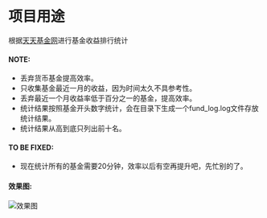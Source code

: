# 项目用途
根据[天天基金网](http://fund.eastmoney.com/allfund.html)进行基金收益排行统计

#### NOTE:
- 丢弃货币基金提高效率。
- 只收集基金最近一月的收益，因为时间太久不具参考性。
- 丢弃最近一个月收益率低于百分之一的基金，提高效率。
- 统计结果按照基金开头数字统计，会在目录下生成一个fund_log.log文件存放统计结果。
- 统计结果从高到底只列出前十名。


#### TO BE FIXED:
- 现在统计所有的基金需要20分钟，效率以后有空再提升吧，先忙别的了。

#### 效果图:
![效果图](https://github.com/iver99/myFund/raw/dev/screenshot/日志效果图.png)